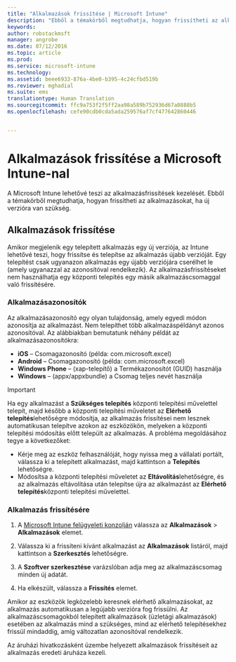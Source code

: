 ```yaml
---
title: "Alkalmazások frissítése | Microsoft Intune"
description: "Ebből a témakörből megtudhatja, hogyan frissítheti az alkalmazásokat, ha új verzióra van szükség."
keywords: 
author: robstackmsft
manager: angrobe
ms.date: 07/12/2016
ms.topic: article
ms.prod: 
ms.service: microsoft-intune
ms.technology: 
ms.assetid: beee6933-876a-4be0-b395-4c24cfbd519b
ms.reviewer: mghadial
ms.suite: ems
translationtype: Human Translation
ms.sourcegitcommit: ffc9a753f2f5ff2aa98a589b752936d67a0888b5
ms.openlocfilehash: cefe90cdb0cda5ada259576af7cf477642860446


---
```


# Alkalmazások frissítése a Microsoft Intune-nal
A Microsoft Intune lehetővé teszi az alkalmazásfrissítések kezelését. Ebből a témakörből megtudhatja, hogyan frissítheti az alkalmazásokat, ha új verzióra van szükség.

## Alkalmazások frissítése
Amikor megjelenik egy telepített alkalmazás egy új verziója, az Intune lehetővé teszi, hogy frissítse és telepítse az alkalmazás újabb verzióját. Egy telepítést csak ugyanazon alkalmazás egy újabb verziójára cserélhet le (amely ugyanazzal az azonosítóval rendelkezik). Az alkalmazásfrissítéseket nem használhatja egy központi telepítés egy másik alkalmazáscsomaggal való frissítésére.

### Alkalmazásazonosítók
Az alkalmazásazonosító egy olyan tulajdonság, amely egyedi módon azonosítja az alkalmazást. Nem telepíthet több alkalmazáspéldányt azonos azonosítóval. Az alábbiakban bemutatunk néhány példát az alkalmazásazonosítókra:

- **iOS** – Csomagazonosító (példa: com.microsoft.excel)
- **Android** – Csomagazonosító (példa: com.microsoft.excel)
- **Windows Phone** – (xap-telepítő) a Termékazonosítót (GUID) használja
- **Windows** – (appx/appxbundle) a Csomag teljes nevét használja



> [!IMPORTANT]
> Ha egy alkalmazást a **Szükséges telepítés** központi telepítési művelettel telepít, majd később a központi telepítési műveletet az **Elérhető telepítés**lehetőségre módosítja, az alkalmazás frissítései nem lesznek automatikusan telepítve azokon az eszközökön, melyeken a központi telepítési módosítás előtt települt az alkalmazás. A probléma megoldásához tegye a következőket:
>
> -   Kérje meg az eszköz felhasználóját, hogy nyissa meg a vállalati portált, válassza ki a telepített alkalmazást, majd kattintson a **Telepítés** lehetőségre.
> -   Módosítsa a központi telepítési műveletet az **Eltávolítás**lehetőségre, és az alkalmazás eltávolítása után telepítse újra az alkalmazást az **Elérhető telepítés**központi telepítési művelettel.

### Alkalmazás frissítésére

1.  A [Microsoft Intune felügyeleti konzolján](https://manage.microsoft.com) válassza az **Alkalmazások** &gt; **Alkalmazások** elemet.

2.  Válassza ki a frissíteni kívánt alkalmazást az **Alkalmazások** listáról, majd kattintson a **Szerkesztés** lehetőségre.

3.  A **Szoftver szerkesztése** varázslóban adja meg az alkalmazáscsomag minden új adatát.

4.  Ha elkészült, válassza a **Frissítés** elemet.

Amikor az eszközök legközelebb keresnek elérhető alkalmazásokat, az alkalmazás automatikusan a legújabb verzióra fog frissülni.
Az alkalmazáscsomagokból telepített alkalmazások (üzletági alkalmazások) esetében az alkalmazás mind a szükséges, mind az elérhető telepítésekhez frissül mindaddig, amíg változatlan azonosítóval rendelkezik.

Az áruházi hivatkozásként üzembe helyezett alkalmazások frissítéseit az alkalmazás eredeti áruháza kezeli.



<!--HONumber=Aug16_HO3-->


